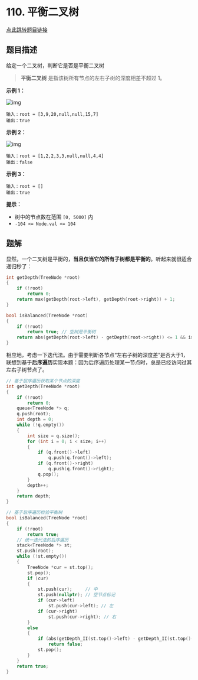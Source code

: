 # 110. 平衡二叉树

[点此跳转题目链接](https://leetcode.cn/problems/balanced-binary-tree/description/)

## 题目描述

给定一个二叉树，判断它是否是平衡二叉树

> **平衡二叉树** 是指该树所有节点的左右子树的深度相差不超过 1。

**示例 1：**

![img](https://assets.leetcode.com/uploads/2020/10/06/balance_1.jpg)

```
输入：root = [3,9,20,null,null,15,7]
输出：true
```

**示例 2：**

![img](https://assets.leetcode.com/uploads/2020/10/06/balance_2.jpg)

```
输入：root = [1,2,2,3,3,null,null,4,4]
输出：false
```

**示例 3：**

```
输入：root = []
输出：true
```

 

**提示：**

- 树中的节点数在范围 `[0, 5000]` 内
- `-104 <= Node.val <= 104`



## 题解

显然，一个二叉树是平衡的，**当且仅当它的所有子树都是平衡的**。听起来就很适合递归秒了：

```cpp
int getDepth(TreeNode *root)
{
    if (!root)
        return 0;
    return max(getDepth(root->left), getDepth(root->right)) + 1;
}

bool isBalanced(TreeNode *root)
{
    if (!root)
        return true; // 空树是平衡树
    return abs(getDepth(root->left) - getDepth(root->right)) <= 1 && isBalanced(root->left) && isBalanced(root->right);
}
```

相应地，考虑一下迭代法。由于需要判断各节点“左右子树的深度差”是否大于1，联想到基于**后序遍历**实现本题：因为后序遍历处理某一节点时，总是已经访问过其左右子树节点了。

```cpp
// 基于层序遍历获取某个节点的深度
int getDepth(TreeNode *root)
{
    if (!root)
        return 0;
    queue<TreeNode *> q;
    q.push(root);
    int depth = 0;
    while (!q.empty())
    {
        int size = q.size();
        for (int i = 0; i < size; i++)
        {
            if (q.front()->left)
                q.push(q.front()->left);
            if (q.front()->right)
                q.push(q.front()->right);
            q.pop();
        }
        depth++;
    }
    return depth;
}

// 基于后序遍历检验平衡树
bool isBalanced(TreeNode *root)
{
    if (!root)
        return true;
    // 统一迭代法的后序遍历
    stack<TreeNode *> st;
    st.push(root);
    while (!st.empty())
    {
        TreeNode *cur = st.top();
        st.pop();
        if (cur)
        {
            st.push(cur);     // 中
            st.push(nullptr); // 空节点标记
            if (cur->left)
                st.push(cur->left); // 左
            if (cur->right)
                st.push(cur->right); // 右
        }
        else
        {
            if (abs(getDepth_II(st.top()->left) - getDepth_II(st.top()->right)) > 1)
                return false;
            st.pop();
        }
    }
    return true;
}
```

